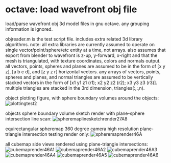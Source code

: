 # octave: load wavefront obj file
load/parse wavefront obj 3d model files in gnu octave. any grouping information is ignored.

objreader.m is the test script file. includes extra related 3d library algorithms.
note: all extra libraries are currently assumed to operate on single vector/point/sphere/etc entity at a time, not arrays.
also assumes that export from blender to wavefront is z-up, y-forward, x-right and that the mesh is triangulated, with texture coordinates, colors and normals output.
all vectors, points, spheres and planes are assumed to be in the form of [x y z], [a b c d], and [z y z r] horizontal vectors.
any arrays of vectors, points, spheres and planes, and normal triangles are assumed to be vertically stacked vectors
in the form of [x1 y1 z1 (r1); x2 y2 z2 (r2); x3 y3 z3 (r3)]. multiple triangles are stacked in the 3rd dimension, triangles(:,:,n).

object plotting figure, with sphere boundary volumes around the objects:
![plottingtest2](https://github.com/goofyseeker311/octaveloadwavefrontobj/assets/19920254/72c9e8f2-4f8e-4d0e-9880-9631982be965)

objects sphere boundary volume sketch render with plane-sphere intersection line scan:
![spheremaplinesketchrender27A8](https://github.com/goofyseeker311/octaveloadwavefrontobj/assets/19920254/0c33eb4f-aa39-4db4-99ad-4fe013717c3d)

equirectangular spheremap 360 degree camera high resolution plane-triangle intersection testing render only:
![spheremaprender46A](https://github.com/goofyseeker311/octaveloadwavefrontobj/assets/19920254/1e374fc3-d20e-475f-90ec-963f7bac4fb2)

all cubemap side views rendered using plane-triangle intersections:
![cubemaprender46A1](https://github.com/goofyseeker311/octaveloadwavefrontobj/assets/19920254/69070172-258e-4dc5-8003-100a11ce8c4d)
![cubemaprender46A2](https://github.com/goofyseeker311/octaveloadwavefrontobj/assets/19920254/15cf459f-f948-44b1-82c0-b1cde706c7b4)
![cubemaprender46A3](https://github.com/goofyseeker311/octaveloadwavefrontobj/assets/19920254/2660e187-40e4-401f-b1c8-dc046b1a4ba3)
![cubemaprender46A4](https://github.com/goofyseeker311/octaveloadwavefrontobj/assets/19920254/200e068e-fcf3-43e1-8e9e-b00aacdb6f1f)
![cubemaprender46A5](https://github.com/goofyseeker311/octaveloadwavefrontobj/assets/19920254/9f050b03-92ba-49fb-b581-846a4200c86c)
![cubemaprender46A6](https://github.com/goofyseeker311/octaveloadwavefrontobj/assets/19920254/40d2f362-501a-4fa3-86e0-98d652123727)
